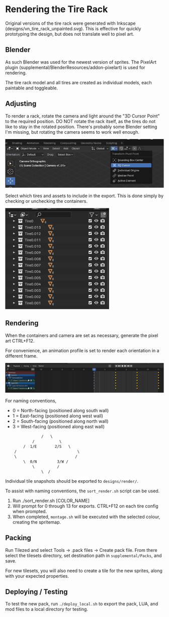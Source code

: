 # Rendering the Tire Rack

Original versions of the tire rack were generated with Inkscape (designs/vn_tire_rack_unpainted.svg).
This is effective for quickly prototyping the design, but does not translate well to pixel art.

## Blender

As such Blender was used for the newest version of sprites.
The PixelArt plugin (supplemental/BlenderResources/addon-pixelart) is used for rendering.

The tire rack model and all tires are created as individual models, each paintable and toggleable.

## Adjusting

To render a rack, rotate the camera and light around the "3D Cursor Point" to the required position.
DO NOT rotate the rack itself, as the tires do not like to stay in the rotated position.
There's probably some Blender setting I'm missing, but rotating the camera seems to work well enough.

![screenshot_2024-01-18 23-23-30.png](images/screenshot_2024-01-18_23-23-30.png)


Select which tires and assets to include in the export. This is done simply by checking or unchecking the containers.

![screenshot_2024-01-18_23-23-48.png](images/screenshot_2024-01-18_23-23-48.png)

## Rendering

When the containers and camera are set as necessary, generate the pixel art CTRL+F12.

For convenience, an animation profile is set to render each orientation in a different frame.

![Animation Overview](images/screenshot_2024-09-23_23-47-10.png)

For naming conventions,

* 0 = North-facing (positioned along south wall)
* 1 = East-facing (positioned along west wall)
* 2 = South-facing (positioned along north wall)
* 3 = West-facing (positioned along east wall)

```
                /   \
            /           \
        /  1/E        2/S   \
    /                           \
    \                          /
        \  0/N         3/W /
            \          /
                \  /
```

Individual tile snapshots should be exported to `designs/render/`.

To assist with naming conventions, the `sort_render.sh` script can be used.

1. Run ./sort_render.sh [COLOR_NAME]
2. Will prompt for 0 through 13 for exports.  CTRL+F12 on each tire config when prompted.
3. When completed, `montage.sh` will be executed with the selected colour, creating the spritemap.

## Packing

Run Tilezed and select Tools -> .pack files -> Create pack file.  From there select the tilesets directory,
set destination path in `supplemental/Packs`, and save.

For new tilesets, you will also need to create a tile for the new sprites, along with your expected properties.

## Deploying / Testing

To test the new pack, run `./deploy_local.sh` to export the pack, LUA, and mod files to a local directory for testing.